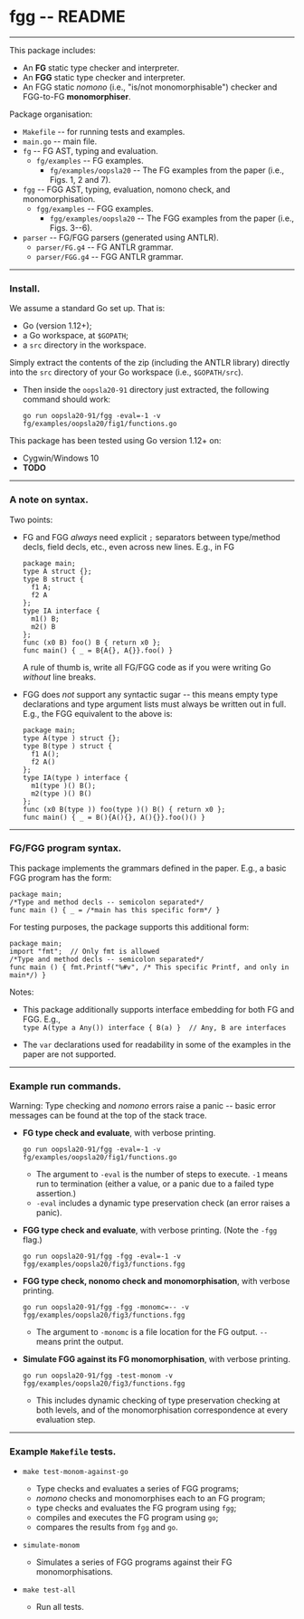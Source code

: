 # fgg -- README

---

This package includes:

* An **FG** static type checker and interpreter.
* An **FGG** static type checker and interpreter.
* An FGG static _nomono_ (i.e., "is/not monomorphisable") checker and FGG-to-FG **monomorphiser**.

Package organisation:
* `Makefile` -- for running tests and examples.
* `main.go` -- main file.
* `fg` -- FG AST, typing and evaluation.
  * `fg/examples` -- FG examples.
    * `fg/examples/oopsla20` -- The FG examples from the paper (i.e., Figs. 1,
      2 and 7).
* `fgg` -- FGG AST, typing, evaluation, nomono check, and monomorphisation.
  * `fgg/examples` -- FGG examples.
    * `fgg/examples/oopsla20` -- The FGG examples from the paper (i.e., Figs.
      3--6).
* `parser` -- FG/FGG parsers (generated using ANTLR).
  * `parser/FG.g4` -- FG ANTLR grammar.
  * `parser/FGG.g4` -- FGG ANTLR grammar.


---

### Install.

We assume a standard Go set up.  That is:

* Go (version 1.12+);
* a Go workspace, at `$GOPATH`;
* a `src` directory in the workspace.

Simply extract the contents of the zip (including the ANTLR library) directly into the `src` directory of
your Go workspace (i.e., `$GOPATH/src`).  

  * Then inside the `oopsla20-91` directory just extracted, the following command should work:

    `go run oopsla20-91/fgg -eval=-1 -v fg/examples/oopsla20/fig1/functions.go`

This package has been tested using Go version 1.12+ on:

* Cygwin/Windows 10
* **TODO**

---

### A note on syntax.

Two points:

* FG and FGG _always_ need explicit `;` separators between type/method
  decls, field decls, etc., even across new lines.  E.g., in FG

  ```
  package main;
  type A struct {};
  type B struct {
    f1 A;
    f2 A
  };
  type IA interface {
    m1() B;
    m2() B
  };
  func (x0 B) foo() B { return x0 };
  func main() { _ = B{A{}, A{}}.foo() }
  ```

  A rule of thumb is, write all FG/FGG code as if you were writing Go _without_ line breaks.

* FGG does _not_ support any syntactic sugar -- this means empty type
  declarations and type argument lists must always be written out in full.
  E.g., the FGG equivalent to the above is:

  ```
  package main;
  type A(type ) struct {};
  type B(type ) struct {
    f1 A();
    f2 A()
  };
  type IA(type ) interface {
    m1(type )() B();
    m2(type )() B()
  };
  func (x0 B(type )) foo(type )() B() { return x0 };
  func main() { _ = B(){A(){}, A(){}}.foo()() }
  ```


---

### FG/FGG program syntax.

This package implements the grammars defined in the paper.  E.g., a basic FGG
program has the form:

```
package main;
/*Type and method decls -- semicolon separated*/
func main () { _ = /*main has this specific form*/ }
```

For testing purposes, the package supports this additional form:

```
package main;
import "fmt";  // Only fmt is allowed
/*Type and method decls -- semicolon separated*/
func main () { fmt.Printf("%#v", /* This specific Printf, and only in main*/) }
```

Notes:

  * This package additionally supports interface embedding for both FG and
    FGG.  E.g.,  
    `type A(type a Any()) interface { B(a) }  // Any, B are interfaces`

  * The `var` declarations used for readability in some of the examples in the paper are not supported.

---

### Example run commands.

Warning:  Type checking and _nomono_ errors raise a panic -- basic error
messages can be found at the top of the stack trace.

* **FG type check and evaluate**, with verbose printing.

  `go run oopsla20-91/fgg -eval=-1 -v fg/examples/oopsla20/fig1/functions.go`

    * The argument to `-eval` is the number of steps to execute. `-1` means
      run to termination (either a value, or a panic due to a failed type
      assertion.)
    * `-eval` includes a dynamic type preservation check (an error raises a panic).

* **FGG type check and evaluate**, with verbose printing.  (Note the `-fgg`
  flag.)

  `go run oopsla20-91/fgg -fgg -eval=-1 -v fgg/examples/oopsla20/fig3/functions.fgg`

* **FGG type check, nonomo check and monomorphisation**, with verbose printing.

  `go run oopsla20-91/fgg -fgg -monomc=-- -v fgg/examples/oopsla20/fig3/functions.fgg`

    * The argument to `-monomc` is a file location for the FG output.  `--`
      means print the output.

* **Simulate FGG against its FG monomorphisation**, with verbose printing.

  `go run oopsla20-91/fgg -test-monom -v
  fgg/examples/oopsla20/fig3/functions.fgg`

    * This includes dynamic checking of type preservation checking at both
      levels, and of the monomorphisation correspondence at every evaluation
      step.


---

### Example `Makefile` tests.

* `make test-monom-against-go`

  * Type checks and evaluates a series of FGG programs;
  * _nomono_ checks and monomorphises each to an FG program;
  * type checks and evaluates the FG program using `fgg`;
  * compiles and executes the FG program using `go`;
  * compares the results from `fgg` and `go`.

* `simulate-monom`

  * Simulates a series of FGG programs against their FG monomorphisations.

* `make test-all`

  * Run all tests.
